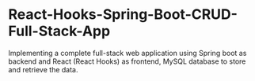 # React-Hooks-Spring-Boot-CRUD-Full-Stack-App

Implementing a complete full-stack web application using Spring boot as backend and React (React Hooks) as frontend, MySQL database to store and retrieve the data.
